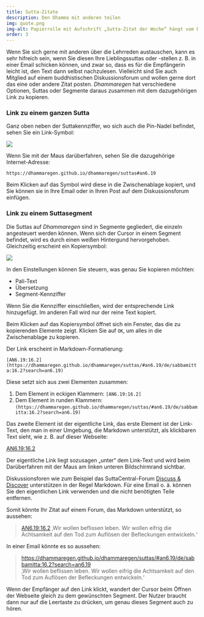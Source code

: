 ```yaml
---
title: Sutta-Zitate
description: Den Dhamma mit anderen teilen
img: quote.png
img-alt: Papierrolle mit Aufschrift „Sutta-Zitat der Woche“ hängt vom Baum
order: 3
---
```


Wenn Sie sich gerne mit anderen über die Lehrreden austauschen, kann es sehr hifreich sein, wenn Sie diesen Ihre Lieblingssuttas oder -stellen z. B. in einer Email schicken können, und zwar so, dass es für die Empfängerin leicht ist, den Text dann selbst nachzulesen. Vielleicht sind Sie auch Mitglied auf einem buddhistischen Diskussionsforum und wollen gerne dort das eine oder andere Zitat posten. *Dhammaregen* hat verschiedene Optionen, Suttas oder Segmente daraus zusammen mit dem dazugehörigen Link zu kopieren.

### Link zu einem ganzen Sutta

Ganz oben neben der Suttakennziffer, wo sich auch die Pin-Nadel befindet, sehen Sie ein Link-Symbol:

<img src="link1.png" class="ebt-image"/>

Wenn Sie mit der Maus darüberfahren, sehen Sie die dazugehörige Internet-Adresse:

`https://dhammaregen.github.io/dhammaregen/suttas#an6.19`

Beim Klicken auf das Symbol wird diese in die Zwischenablage kopiert, und Sie können sie in Ihre Email oder in Ihren Post auf dem Diskussionsforum einfügen.

### Link zu einem Suttasegment

Die Suttas auf *Dhammaregen* sind in Segmente gegliedert, die einzeln angesteuert werden können. Wenn sich der Cursor in einem Segment befindet, wird es durch einen weißen Hintergund hervorgehoben. Gleichzeitig erscheint ein Kopiersymbol:

<img src="copy.png" class="ebt-image"/>

In den Einstellungen können Sie steuern, was genau Sie kopieren möchten:
- Pali-Text
- Übersetzung
- Segment-Kennziffer

Wenn Sie die Kennziffer einschließen, wird der entsprechende Link hinzugefügt. Im anderen Fall wird nur der reine Text kopiert.

Beim Klicken auf das Kopiersymbol öffnet sich ein Fenster, das die zu kopierenden Elemente zeigt. Klicken Sie auf `OK`, um alles in die Zwischenablage zu kopieren.

Der Link erscheint in Markdown-Formatierung:

`[AN6.19:16.2](https://dhammaregen.github.io/dhammaregen/suttas/#an6.19/de/sabbamitta:16.2?search=an6.19)`

Diese setzt sich aus zwei Elementen zusammen:
1. Dem Element in eckigen Klammern: `[AN6.19:16.2]`
1. Dem Element in runden Klammern: `(https://dhammaregen.github.io/dhammaregen/suttas/#an6.19/de/sabbamitta:16.2?search=an6.19)`

Das zweite Element ist der eigentliche Link, das erste Element ist der Link-Text, den man in einer Umgebung, die Markdown unterstützt, als klickbaren Text sieht, wie z. B. auf dieser Webseite:

[AN6.19:16.2](https://dhammaregen.github.io/dhammaregen/suttas/#an6.19/de/sabbamitta:16.2?search=an6.19)

Der eigentliche Link liegt sozusagen „unter“ dem Link-Text und wird beim Darüberfahren mit der Maus am linken unteren Bildschirmrand sichtbar.

Diskussionsforen wie zum Beispiel das SuttaCentral-Forum [Discuss & Discover](https://discourse.suttacentral.net) unterstützen in der Regel Markdown. Für eine Email o. ä. können Sie den eigentlichen Link verwenden und die nicht benötigten Teile entfernen.

Somit könnte Ihr Zitat auf einem Forum, das Markdown unterstützt, so aussehen:
>[AN6.19:16.2](https://dhammaregen.github.io/dhammaregen/suttas/#an6.19/de/sabbamitta:16.2?search=an6.19) ‚Wir wollen beflissen leben. Wir wollen eifrig die <span class="ebt-matched">Achtsamkeit auf den Tod</span> zum Auflösen der Befleckungen entwickeln.‘ 
  

In einer Email könnte es so aussehen:
>https://dhammaregen.github.io/dhammaregen/suttas/#an6.19/de/sabbamitta:16.2?search=an6.19  
>‚Wir wollen beflissen leben. Wir wollen eifrig die <span class="ebt-matched">Achtsamkeit auf den Tod</span> zum Auflösen der Befleckungen entwickeln.‘ 


Wenn der Empfänger auf den Link klickt, wandert der Cursor beim Öffnen der Webseite gleich zu dem gewünschten Segment. Der Nutzer braucht dann nur auf die Leertaste zu drücken, um genau dieses Segment auch zu hören.
